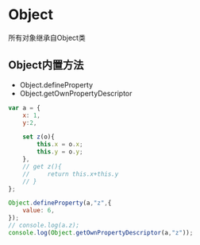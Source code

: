 # Object

所有对象继承自Object类

## Object内置方法

* Object.defineProperty
* Object.getOwnPropertyDescriptor

```JavaScript
var a = {
    x: 1,
    y:2,

    set z(o){
        this.x = o.x;
        this.y = o.y;
    },
    // get z(){
    //     return this.x+this.y
    // }
};

Object.defineProperty(a,"z",{
    value: 6,
});
// console.log(a.z);
console.log(Object.getOwnPropertyDescriptor(a,"z"));
```



